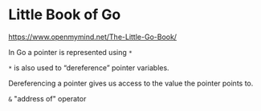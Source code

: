 # Little Book of Go

https://www.openmymind.net/The-Little-Go-Book/

In Go a pointer is represented using `*`

`*` is also used to “dereference” pointer variables.

Dereferencing a pointer gives us access to the value the pointer points to.

`&` "address of" operator
